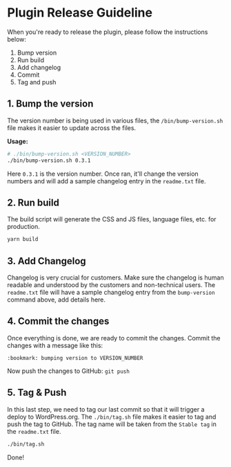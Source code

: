 # Plugin Release Guideline

When you're ready to release the plugin, please follow the instructions below:

1.  Bump version
1.  Run build
1.  Add changelog
1.  Commit
1.  Tag and push

## 1. Bump the version

The version number is being used in various files, the `/bin/bump-version.sh` file makes it easier to update across the files.

**Usage:**

```bash
# ./bin/bump-version.sh <VERSION_NUMBER>
./bin/bump-version.sh 0.3.1
```

Here `0.3.1` is the version number. Once ran, it'll change the version numbers and will add a sample changelog entry in the `readme.txt` file.

## 2. Run build

The build script will generate the CSS and JS files, language files, etc. for production.

```bash
yarn build
```

## 3. Add Changelog

Changelog is very crucial for customers. Make sure the changelog is human readable and understood by the customers and non-technical users. The `readme.txt` file will have a sample changelog entry from the `bump-version` command above, add details here.

## 4. Commit the changes

Once everything is done, we are ready to commit the changes. Commit the changes with a message like this:

```
:bookmark: bumping version to VERSION_NUMBER
```

Now push the changes to GitHub: `git push`

## 5. Tag & Push

In this last step, we need to tag our last commit so that it will trigger a deploy to WordPress.org. The `./bin/tag.sh` file makes it easier to tag and push the tag to GitHub. The tag name will be taken from the `Stable tag` in the `readme.txt` file.

```bash
./bin/tag.sh
```

Done!
